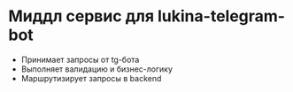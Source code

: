 # Миддл сервис для lukina-telegram-bot

* Принимает запросы от tg-бота
* Выполняет валидацию и бизнес-логику
* Маршрутизирует запросы в backend
